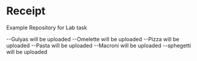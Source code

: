 # Receipt
Example Repository for Lab task


--Gulyas will be uploaded
--Omelette will be uploaded
--Pizza will be uploaded
--Pasta will be uploaded
--Macroni will be uploaded
--sphegetti will be uploaded

